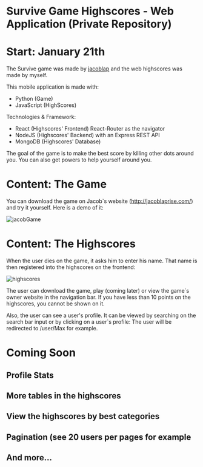 # Survive Game Highscores - Web Application (Private Repository) 
# Start: January 21th
The Survive game was made by [jacoblap](https://github.com/jacoblap) and the web highscores was made by myself.

This mobile application is made with:

- Python (Game)
- JavaScript (HighScores)

Technologies & Framework:
- React (Highscores' Frontend) React-Router as the navigator
- NodeJS (Highscores' Backend) with an Express REST API 
- MongoDB (Highscores' Database)

The goal of the game is to make the best score by killing other dots around you. You can also get powers to help yourself around you.

# Content: The Game

You can download the game on Jacob`s website (http://jacoblaprise.com/) and try it yourself. Here is a demo of it:

![jacobGame](https://user-images.githubusercontent.com/37888675/55376104-c966b300-54dc-11e9-8450-ce16d7ffca2f.png)

# Content: The Highscores

When the user dies on the game, it asks him to enter his name. That name is then registered into the highscores on the frontend:

![highscores](https://user-images.githubusercontent.com/37888675/55376527-c076e100-54de-11e9-99e5-6f8bb12dc192.png)

The user can download the game, play (coming later) or view the game`s owner website in the navigation bar.
If you have less than 10 points on the highscores, you cannot be shown on it.

Also, the user can see a user's profile. It can be viewed by searching on the search bar input or by clicking on a user`s profile:
The user will be redirected to /user/Max for example.

# Coming Soon
## Profile Stats
## More tables in the highscores
## View the highscores by best categories
## Pagination (see 20 users per pages for example
## And more...
